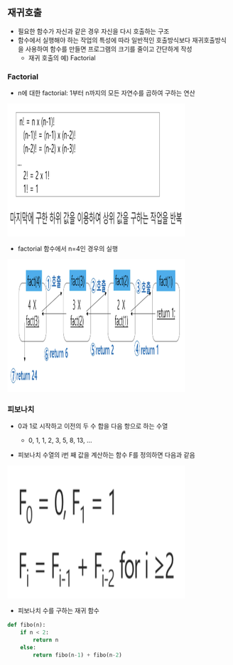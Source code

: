 ## 재귀호출
- 필요한 함수가 자신과 같은 경우 자신을 다시 호출하는 구조
- 함수에서 실행해야 하는 작업의 특성에 따라 일반적인 호출방식보다 재귀호출방식을 사용하여 함수를 만들면 프로그램의 크기를 줄이고 간단하게 작성
    - 재귀 호출의 예) Factorial

### Factorial
- n에 대한 factorial: 1부터 n까지의 모든 자연수를 곱하여 구하는 연산
<img src="images/image_6.png" width="400" height="300">

- factorial 함수에서 n=4인 경우의 실행
<img src="images/image_7.png" width="400" height="300">

### 피보나치
- 0과 1로 시작하고 이전의 두 수 합을 다음 항으로 하는 수열
    - 0, 1, 1, 2, 3, 5, 8, 13, ...

- 피보나치 수열의 i번 째 값을 계산하는 함수 F를 정의하면 다음과 같음
<img src="images/image_8.png" width="400" height="300">

- 피보나치 수를 구하는 재귀 함수
~~~python
def fibo(n):
    if n < 2:
        return n
    else:
        return fibo(n-1) + fibo(n-2)
~~~
